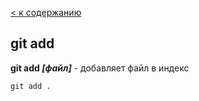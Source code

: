 [< к содержанию](./readme.md)

## git add

**git add *[файл]*** - добавляет файл в индекс 

```bash=
git add .
```